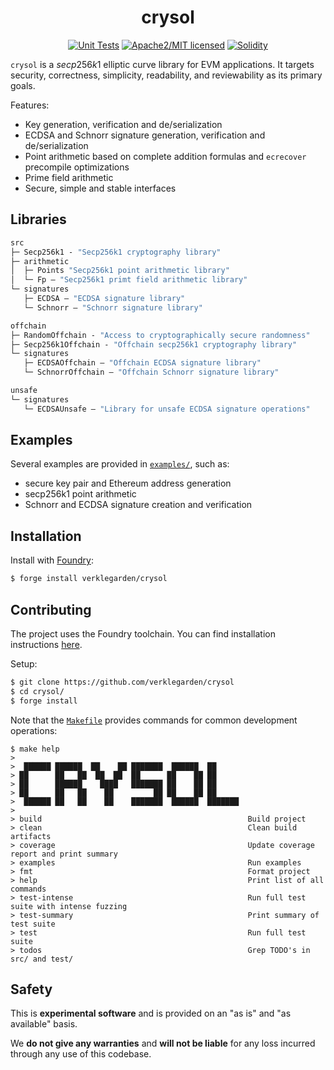 <div align="center">

<h1>crysol</h1>

<a href="">[![Unit Tests][tests-shield]][tests-shield-url]</a>
<a href="">![Apache2/MIT licensed][license-shield]</a>
<a href="">[![Solidity][solidity-shield]][solidity-shield-url]</a>

</div>

`crysol` is a $secp256k1$ elliptic curve library for EVM applications. It targets security, correctness, simplicity, readability, and reviewability as its primary goals.

Features:
- Key generation, verification and de/serialization
- ECDSA and Schnorr signature generation, verification and de/serialization
- Point arithmetic based on complete addition formulas and `ecrecover` precompile optimizations
- Prime field arithmetic
- Secure, simple and stable interfaces

## Libraries

```ml
src
├─ Secp256k1 - "Secp256k1 cryptography library"
├─ arithmetic
│  ├─ Points "Secp256k1 point arithmetic library"
│  └─ Fp — "Secp256k1 primt field arithmetic library"
└─ signatures
   ├─ ECDSA — "ECDSA signature library"
   └─ Schnorr — "Schnorr signature library"

offchain
├─ RandomOffchain - "Access to cryptographically secure randomness"
├─ Secp256k1Offchain - "Offchain secp256k1 cryptography library"
└─ signatures
   ├─ ECDSAOffchain — "Offchain ECDSA signature library"
   └─ SchnorrOffchain — "Offchain Schnorr signature library"

unsafe
└─ signatures
   └─ ECDSAUnsafe — "Library for unsafe ECDSA signature operations"
```

## Examples

Several examples are provided in [`examples/`](./examples), such as:
- secure key pair and Ethereum address generation
- secp256k1 point arithmetic
- Schnorr and ECDSA signature creation and verification

## Installation

Install with [Foundry](https://getfoundry.sh/):

```bash
$ forge install verklegarden/crysol
```

## Contributing

The project uses the Foundry toolchain. You can find installation instructions [here](https://getfoundry.sh/).

Setup:

```bash
$ git clone https://github.com/verklegarden/crysol
$ cd crysol/
$ forge install
```

Note that the [`Makefile`](./Makefile) provides commands for common development operations:

```
$ make help
>
>  ██████ ██████  ██    ██ ███████  ██████  ██
> ██      ██   ██  ██  ██  ██      ██    ██ ██
> ██      ██████    ████   ███████ ██    ██ ██
> ██      ██   ██    ██         ██ ██    ██ ██
>  ██████ ██   ██    ██    ███████  ██████  ███████
>
> build                                              Build project
> clean                                              Clean build artifacts
> coverage                                           Update coverage report and print summary
> examples                                           Run examples
> fmt                                                Format project
> help                                               Print list of all commands
> test-intense                                       Run full test suite with intense fuzzing
> test-summary                                       Print summary of test suite
> test                                               Run full test suite
> todos                                              Grep TODO's in src/ and test/
```

## Safety

This is **experimental software** and is provided on an "as is" and "as available" basis.

We **do not give any warranties** and **will not be liable** for any loss incurred through any use of this codebase.

<!--- Shields -->
[tests-shield]: https://github.com/verklegarden/crysol/actions/workflows/unit-tests.yml/badge.svg
[tests-shield-url]: https://github.com/verklegarden/crysol/actions/workflows/unit-tests.yml
[license-shield]: https://img.shields.io/badge/license-Apache2.0/MIT-blue.svg
[solidity-shield]: https://img.shields.io/badge/solidity-%3E=0.8.16%20%3C=0.8.26-aa6746
[solidity-shield-url]: https://github.com/verklegarden/crysol/actions/workflows/solc-version-tests.yml
